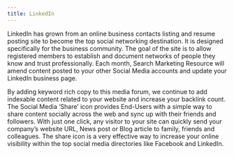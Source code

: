 ```yaml
---
title: LinkedIn
---
```


<p class="pb-3">LinkedIn has grown from an online business contacts listing and resume posting site to become the top social networking destination. It is designed specifically for the business community. The goal of the site is to allow registered members to establish and document networks of people they know and trust professionally. Each month, Search Marketing Resource will amend content posted to your other Social Media accounts and update your LinkedIn business page.</p>

<p class="pb-3">By adding keyword rich copy to this media forum, we continue to add indexable content related to your website and increase your backlink count. The Social Media ‘Share’ icon provides End-Users with a simple way to share content socially across the web and sync up with their friends and followers. With just one click, any visitor to your site can quickly send your company’s website URL, News post or Blog article to family, friends and colleagues. The share icon is a very effective way to increase your online visibility within the top social media directories like Facebook and LinkedIn.</p>
